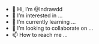 - 👋 Hi, I’m @Indrawdd
- 👀 I’m interested in ...
- 🌱 I’m currently learning ...
- 💞️ I’m looking to collaborate on ...
- 📫 How to reach me ...

<!---
Indrawdd/Indrawdd is a ✨ special ✨ repository because its `README.md` (this file) appears on your GitHub profile.
You can click the Preview link to take a look at your changes.
--->
